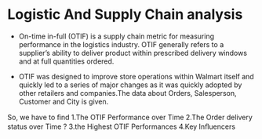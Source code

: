 # Logistic And Supply Chain analysis

* On-time in-full (OTIF) is a supply chain metric for measuring performance in the  logistics industry. OTIF generally refers to a supplier’s ability to deliver product  within prescribed delivery windows and at full quantities ordered.

* OTIF was designed to improve store operations within Walmart itself and quickly  led to a series of major changes as it was quickly adopted by other retailers and  companies.The data about Orders, Salesperson, Customer and City is given.

So, we have to ﬁnd
1.The OTIF Performance over Time
2.The Order delivery status over Time ?
3.the Highest OTIF Performances
4.Key Inﬂuencers
